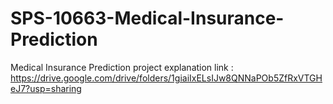 # SPS-10663-Medical-Insurance-Prediction
Medical Insurance Prediction
project explanation link : https://drive.google.com/drive/folders/1giaiIxELsIJw8QNNaPOb5ZfRxVTGHeJ7?usp=sharing
